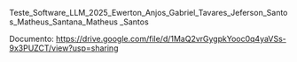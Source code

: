 Teste_Software_LLM_2025_Ewerton_Anjos_Gabriel_Tavares_Jeferson_Santos_Matheus_Santana_Matheus _Santos

Documento: https://drive.google.com/file/d/1MaQ2vrGygpkYooc0q4yaVSs-9x3PUZCT/view?usp=sharing

